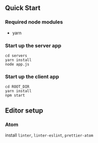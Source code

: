 ## Quick Start

### Required node modules

* yarn

### Start up the server app

```shell
cd servers
yarn install
node app.js
```

### Start up the client app

```shell
cd ROOT_DIR
yarn install
npm start
```

## Editor setup

### Atom

install `linter`, `linter-eslint`, `prettier-atom`
